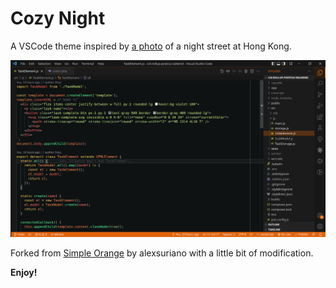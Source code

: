 # Cozy Night

A VSCode theme inspired by [a photo](https://www.pexels.com/photo/lighted-signage-at-night-2484848/) of a night street at Hong Kong.

![VSCode Preview](https://github.com/azmy60/cozy-night/blob/master/preview.png?raw=true)

Forked from [Simple Orange](https://themes.vscode.one/theme/alexsuriano/oXnK6FLi) by alexsuriano with a little bit of modification.

**Enjoy!**
